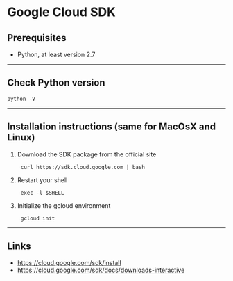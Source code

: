 
# Google Cloud SDK 

## Prerequisites

* Python, at least version 2.7

---

## Check Python version

	python -V

---

## Installation instructions (same for MacOsX and Linux)

1. Download the SDK package from the official site

		curl https://sdk.cloud.google.com | bash

2. Restart your shell

		exec -l $SHELL

3. Initialize the gcloud environment

		gcloud init

---

## Links

* https://cloud.google.com/sdk/install
* https://cloud.google.com/sdk/docs/downloads-interactive
